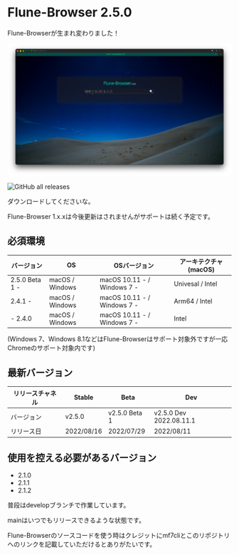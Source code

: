 # Flune-Browser 2.5.0

Flune-Browserが生まれ変わりました！

![](./other_data/screenshot-2.3.0-dev-2022.06.29.1.png)

![GitHub all releases](https://img.shields.io/github/downloads/mf-3d/flune-browser/total?style=for-the-badge)

ダウンロードしてくださいな。


Flune-Browser 1.x.xは今後更新はされませんがサポートは続く予定です。
## 必須環境
| バージョン        |       OS       |         OSバージョン         |   アーキテクチャ(macOS)    |
|-----------------|-----------------|----------------------------|-------------------------|
|2.5.0 Beta 1 -   | macOS / Windows |macOS 10.11 - / Windows 7 - | Univesal / Intel        |
|2.4.1 -          | macOS / Windows |macOS 10.11 - / Windows 7 - | Arm64 / Intel           |
|- 2.4.0          | macOS / Windows |macOS 10.11 - / Windows 7 - | Intel                   |

(Windows 7、Windows 8.1などはFlune-Browserはサポート対象外ですが一応Chromeのサポート対象内です)

## 最新バージョン
|リリースチャネル |  Stable  |     Beta    |          Dev          |
|--------------|----------|-------------|-----------------------|
|   バージョン   |  v2.5.0  |v2.5.0 Beta 1|v2.5.0 Dev 2022.08.11.1|
|   リリース日   |2022/08/16| 2022/07/29  |      2022/08/11       |

## 使用を控える必要があるバージョン
- 2.1.0
- 2.1.1
- 2.1.2

普段はdevelopブランチで作業しています。

mainはいつでもリリースできるような状態です。

Flune-Browserのソースコードを使う時はクレジットにmf7cliとこのリポジトリへのリンクを記載していただけるとありがたいです。
